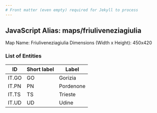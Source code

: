 ```yaml
---
# Front matter (even empty) required for Jekyll to process
---
```


## JavaScript Alias: maps/friuliveneziagiulia

Map Name: Friuliveneziagiulia
Dimensions (Width x Height): 450x420





### List of Entities

ID | Short label | Label
---|---|---|
IT.GO|GO|Gorizia
IT.PN|PN|Pordenone
IT.TS|TS|Trieste
IT.UD|UD|Udine

